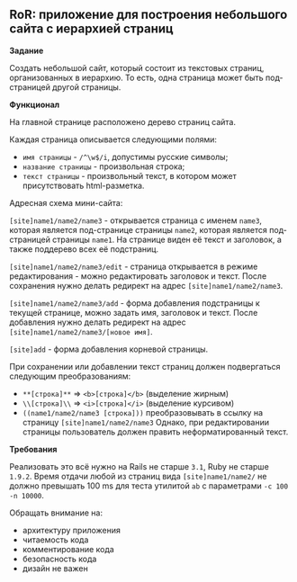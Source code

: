 ## RoR: приложение для построения небольшого сайта с иерархией страниц

**Задание**

Создать небольшой сайт, который состоит из текстовых страниц, организованных в иерархию. То есть, одна страница может быть под-страницей другой страницы.

**Функционал**

На главной странице расположено дерево страниц сайта.

Каждая страница описывается следующими полями:
- `имя страницы` - `/^\w$/i`, допустимы русские символы;
- `название страницы` - произвольная строка;
- `текст страницы` - произвольный текст, в котором может присутствовать html-разметка.

Адресная схема мини-сайта:

`[site]name1/name2/name3` - открывается страница с именем `name3`, которая является под-странице страницы `name2`, которая является под-страницей страницы `name1`.
На странице виден её текст и заголовок, а также поддерево всех её подстраниц.

`[site]name1/name2/name3/edit` - страница открывается в режиме редактирования - можно редактировать заголовок и текст.
После сохранения нужно делать редирект на адрес `[site]name1/name2/name3`.

`[site]name1/name2/name3/add` - форма добавления подстраницы к текущей странице, можно задать имя, заголовок и текст.
После добавления нужно делать редирект на адрес `[site]name1/name2/name3/[новое имя]`.

`[site]add` - форма добавления корневой страницы.

При сохранении или добавлении текст страниц должен подвергаться следующим преобразованиям:

- `**[строка]**` => `<b>[строка]</b>` (выделение жирным)
- `\\[строка]\\` => `<i>[строка]</i>` (выделение курсивом)
- `((name1/name2/name3 [строка]))` преобразовывать в ссылку на страницу `[site]name1/name2/name3`
Однако, при редактировании страницы пользователь должен править неформатированный текст.

**Требования**

Реализовать это всё нужно на Rails не старше `3.1`, Ruby не старше `1.9.2`.
Время отдачи любой из страниц вида `[site]name1/name2/` не должно превышать 100 ms  для теста утилитой `ab` c параметрами `-с 100 -n 10000`.

Обращать внимание на:
- архитектуру приложения
- читаемость кода
- комментирование кода
- безопасность кода
- дизайн не важен
